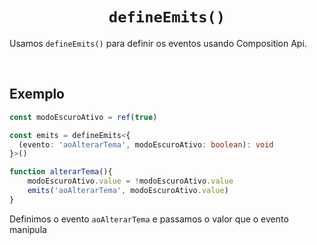 <h1 align="center"><code>defineEmits()</code></h1>

Usamos `defineEmits()` para definir os eventos usando Composition Api.

<br>

## Exemplo

```ts
const modoEscuroAtivo = ref(true)

const emits = defineEmits<{
  (evento: 'aoAlterarTema', modoEscuroAtivo: boolean): void
}>()

function alterarTema(){
    modoEscuroAtivo.value = !modoEscuroAtivo.value
    emits('aoAlterarTema', modoEscuroAtivo.value)
}
```

Definimos o evento `aoAlterarTema` e passamos o valor que o evento manipula